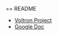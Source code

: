 == README

- [Voltron Project](http://voltron.codeschool.com/projects/fergie-exercise-tracker)
- [Google Doc](https://docs.google.com/a/envylabs.com/document/d/1GXw8gnNcgSZXoIbODzUP2mOMtnzgF9-duwS5ZqbbD4E/)

